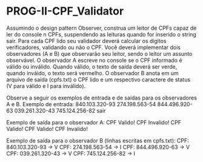 # PROG-II-CPF_Validator
 
Assumindo o design pattern Observer, construa um leitor de CPFs capaz de ler do console n
CPFs, suspendendo as leituras quando for inserido o string sair. Para cada CPF lido seu
validador deverá calcular os dígitos verificadores, validando ou não o CPF. Você deverá
implementar dois observadores (A e B) que observarão seu leitor, sendo o leitor um assunto
observável. O observador A escreve no console se o CPF informado é válido ou inválido.
Quando válido, o texto de saída deverá ser verde, quando inváido, o texto será vermelho. O
observador B anota em um arquivo de saída (cpfs.txt) o CPF lido e um respectivo caractere
de status (V para válido e I para inválido).

Observe a seguir os exemplos de entrada e de saídas para os observadores A e B.
Exemplo de entrada:
840.103.320-93
274.198.563-54
844.496.920-63
039.261.320-43
745.124.256-82
sair

Exemplo de saída para o observador A:
CPF Valido!
CPF Invalido!
CPF Valido!
CPF Valido!
CPF Invalido!

Exemplo de saída para o observador B (linhas escritas em cpfs.txt):
CPF: 840.103.320-93 -> V
CPF: 274.198.563-54 -> I
CPF: 844.496.920-63 -> V
CPF: 039.261.320-43 -> V
CPF: 745.124.256-82 -> I
